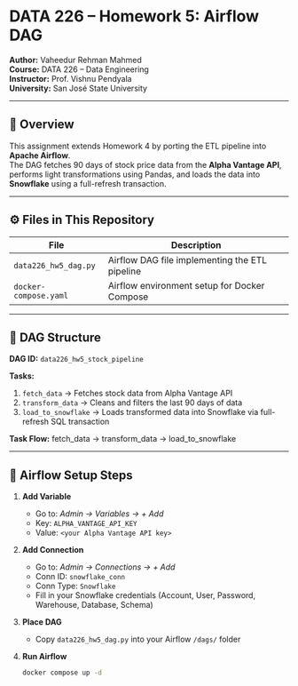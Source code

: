 # DATA 226 – Homework 5: Airflow DAG

**Author:** Vaheedur Rehman Mahmed  
**Course:** DATA 226 – Data Engineering  
**Instructor:** Prof. Vishnu Pendyala  
**University:** San José State University  

---

## 🧠 Overview
This assignment extends Homework 4 by porting the ETL pipeline into **Apache Airflow**.  
The DAG fetches 90 days of stock price data from the **Alpha Vantage API**, performs light transformations using Pandas, and loads the data into **Snowflake** using a full-refresh transaction.

---

## ⚙️ Files in This Repository
| File | Description |
|------|--------------|
| `data226_hw5_dag.py` | Airflow DAG file implementing the ETL pipeline |
| `docker-compose.yaml` | Airflow environment setup for Docker Compose |

---

## 🧩 DAG Structure
**DAG ID:** `data226_hw5_stock_pipeline`

**Tasks:**
1. `fetch_data` → Fetches stock data from Alpha Vantage API  
2. `transform_data` → Cleans and filters the last 90 days of data  
3. `load_to_snowflake` → Loads transformed data into Snowflake via full-refresh SQL transaction

**Task Flow:**
fetch_data → transform_data → load_to_snowflake

---

## 🔑 Airflow Setup Steps
1. **Add Variable**
   - Go to: *Admin → Variables → + Add*
   - Key: `ALPHA_VANTAGE_API_KEY`
   - Value: `<your Alpha Vantage API key>`

2. **Add Connection**
   - Go to: *Admin → Connections → + Add*
   - Conn ID: `snowflake_conn`
   - Conn Type: `Snowflake`
   - Fill in your Snowflake credentials (Account, User, Password, Warehouse, Database, Schema)

3. **Place DAG**
   - Copy `data226_hw5_dag.py` into your Airflow `/dags/` folder

4. **Run Airflow**
   ```bash
   docker compose up -d
